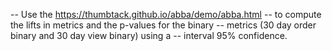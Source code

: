 -- Use the https://thumbtack.github.io/abba/demo/abba.html
-- to compute the lifts in metrics and the p-values for the binary
-- metrics (30 day order binary and 30 day view binary) using a
-- interval 95% confidence.
